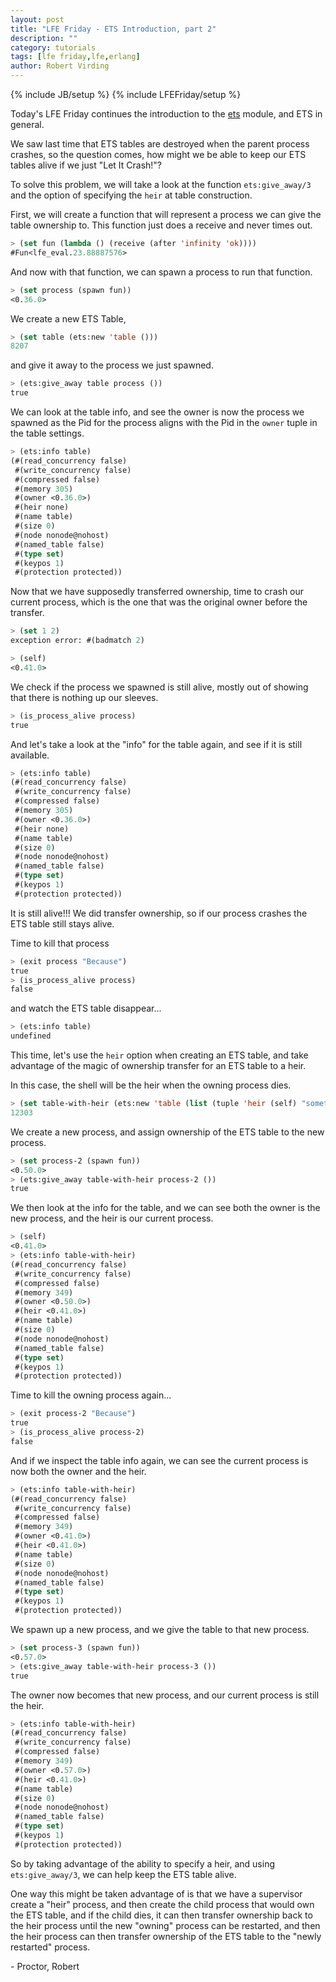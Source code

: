 ```yaml
---
layout: post
title: "LFE Friday - ETS Introduction, part 2"
description: ""
category: tutorials
tags: [lfe friday,lfe,erlang]
author: Robert Virding
---
```

{% include JB/setup %}
{% include LFEFriday/setup %}

Today's LFE Friday continues the introduction to the [ets](http://www.erlang.org/doc/man/ets.html) module, and ETS in general.

We saw last time that ETS tables are destroyed when the parent process crashes, so the question comes, how might we be able to keep our ETS tables alive if we just "Let It Crash!"?

To solve this problem, we will take a look at the function ``ets:give_away/3`` and the option of specifying the ``heir`` at table construction.

First, we will create a function that will represent a process we can give the table ownership to.  This function just does a receive and never times out.

```lisp
> (set fun (lambda () (receive (after 'infinity 'ok))))
#Fun<lfe_eval.23.88887576>
```

And now with that function, we can spawn a process to run that function.

```lisp
> (set process (spawn fun))
<0.36.0>
```

We create a new ETS Table,

```lisp
> (set table (ets:new 'table ()))
8207
```

and give it away to the process we just spawned.

```lisp
> (ets:give_away table process ())
true
```

We can look at the table info, and see the owner is now the process we spawned as the Pid for the process aligns with the Pid in the ``owner`` tuple in the table settings.

```lisp
> (ets:info table)
(#(read_concurrency false)
 #(write_concurrency false)
 #(compressed false)
 #(memory 305)
 #(owner <0.36.0>)
 #(heir none)
 #(name table)
 #(size 0)
 #(node nonode@nohost)
 #(named_table false)
 #(type set)
 #(keypos 1)
 #(protection protected))
```

Now that we have supposedly transferred ownership, time to crash our current process, which is the one that was the original owner before the transfer.

```lisp
> (set 1 2)
exception error: #(badmatch 2)

> (self)
<0.41.0>
```

We check if the process we spawned is still alive, mostly out of showing that there is nothing up our sleeves.

```lisp
> (is_process_alive process)
true
```

And let's take a look at the "info" for the table again, and see if it is still available.

```lisp
> (ets:info table)
(#(read_concurrency false)
 #(write_concurrency false)
 #(compressed false)
 #(memory 305)
 #(owner <0.36.0>)
 #(heir none)
 #(name table)
 #(size 0)
 #(node nonode@nohost)
 #(named_table false)
 #(type set)
 #(keypos 1)
 #(protection protected))
```

It is still alive!!! We did transfer ownership, so if our process crashes the ETS table still stays alive.

Time to kill that process

```lisp
> (exit process "Because")
true
> (is_process_alive process)
false
```

and watch the ETS table disappear...

```lisp
> (ets:info table)
undefined
```

This time, let's use the ``heir`` option when creating an ETS table, and take advantage of the magic of ownership transfer for an ETS table to a heir.

In this case, the shell will be the heir when the owning process dies.

```lisp
> (set table-with-heir (ets:new 'table (list (tuple 'heir (self) "something went wrong"))))
12303
```

We create a new process, and assign ownership of the ETS table to the new process.

```lisp
> (set process-2 (spawn fun))
<0.50.0>
> (ets:give_away table-with-heir process-2 ())
true
```

We then look at the info for the table, and we can see both the owner is the new process, and the heir is our current process.

```lisp
> (self)
<0.41.0>
> (ets:info table-with-heir)
(#(read_concurrency false)
 #(write_concurrency false)
 #(compressed false)
 #(memory 349)
 #(owner <0.50.0>)
 #(heir <0.41.0>)
 #(name table)
 #(size 0)
 #(node nonode@nohost)
 #(named_table false)
 #(type set)
 #(keypos 1)
 #(protection protected))
```

Time to kill the owning process again...

```lisp
> (exit process-2 "Because")
true
> (is_process_alive process-2)
false
```

And if we inspect the table info again, we can see the current process is now both the owner and the heir.

```lisp
> (ets:info table-with-heir)
(#(read_concurrency false)
 #(write_concurrency false)
 #(compressed false)
 #(memory 349)
 #(owner <0.41.0>)
 #(heir <0.41.0>)
 #(name table)
 #(size 0)
 #(node nonode@nohost)
 #(named_table false)
 #(type set)
 #(keypos 1)
 #(protection protected))
```

We spawn up a new process, and we give the table to that new process.

```lisp
> (set process-3 (spawn fun))
<0.57.0>
> (ets:give_away table-with-heir process-3 ())
true
```

The owner now becomes that new process, and our current process is still the heir.

```lisp
> (ets:info table-with-heir)                  
(#(read_concurrency false)
 #(write_concurrency false)
 #(compressed false)
 #(memory 349)
 #(owner <0.57.0>)
 #(heir <0.41.0>)
 #(name table)
 #(size 0)
 #(node nonode@nohost)
 #(named_table false)
 #(type set)
 #(keypos 1)
 #(protection protected))
```

So by taking advantage of the ability to specify a heir, and using ``ets:give_away/3``, we can help keep the ETS table alive.

One way this might be taken advantage of is that we have a supervisor create a "heir" process, and then create the child process that would own the ETS table, and if the child dies, it can then transfer ownership back to the heir process until the new "owning" process can be restarted, and then the heir process can then transfer ownership of the ETS table to the "newly restarted" process.

\- Proctor, Robert
